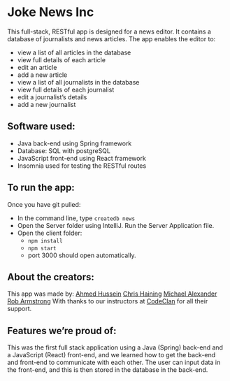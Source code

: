 # Joke News Inc

This full-stack, RESTful app is designed for a news editor. It contains a database of journalists and news articles. The app enables the editor to:
* view a list of all articles in the database
* view full details of each article
* edit an article
* add a new article
* view a list of all journalists in the database
* view full details of each journalist
* edit a journalist’s details
* add a new journalist

## Software used:
* Java back-end using Spring framework
* Database: SQL with postgreSQL
* JavaScript front-end using React framework
* Insomnia used for testing the RESTful routes

## To run the app:
Once you have git pulled:
* In the command line, type `createdb news`
* Open the Server folder using IntelliJ. Run the Server Application file.
* Open the client folder:
  * `npm install`
  * `npm start`
  * port 3000 should open automatically.


## About the creators:
This app was made by:
  [Ahmed Hussein](https://github.com/AhmedHu1993)
  [Chris Haining](https://github.com/chrishaining)
  [Michael Alexander](https://github.com/MichaelA26)
  [Rob Armstrong](https://github.com/rcarmitage)
With thanks to our instructors at [CodeClan](https://codeclan.com/) for all their support.

## Features we’re proud of:
This was the first full stack application using a Java (Spring) back-end and a JavaScript (React) front-end, and we learned how to get the back-end and front-end to communicate with each other. The user can input data in the front-end, and this is then stored in the database in the back-end.
